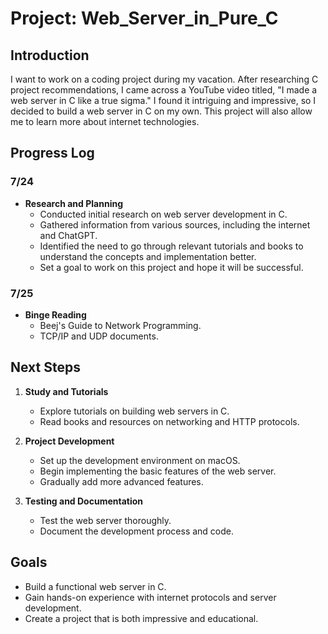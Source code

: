 # Project: Web_Server_in_Pure_C

## Introduction
I want to work on a coding project during my vacation. After researching C project recommendations, I came across a YouTube video titled, "I made a web server in C like a true sigma." I found it intriguing and impressive, so I decided to build a web server in C on my own. This project will also allow me to learn more about internet technologies.

## Progress Log

### 7/24
- **Research and Planning**
  - Conducted initial research on web server development in C.
  - Gathered information from various sources, including the internet and ChatGPT.
  - Identified the need to go through relevant tutorials and books to understand the concepts and implementation better.
  - Set a goal to work on this project and hope it will be successful.
### 7/25
- **Binge Reading**
  - Beej's Guide to Network Programming.
  - TCP/IP and UDP documents.

## Next Steps
1. **Study and Tutorials**
   - Explore tutorials on building web servers in C.
   - Read books and resources on networking and HTTP protocols.

2. **Project Development**
   - Set up the development environment on macOS.
   - Begin implementing the basic features of the web server.
   - Gradually add more advanced features.

3. **Testing and Documentation**
   - Test the web server thoroughly.
   - Document the development process and code.

## Goals
- Build a functional web server in C.
- Gain hands-on experience with internet protocols and server development.
- Create a project that is both impressive and educational.
